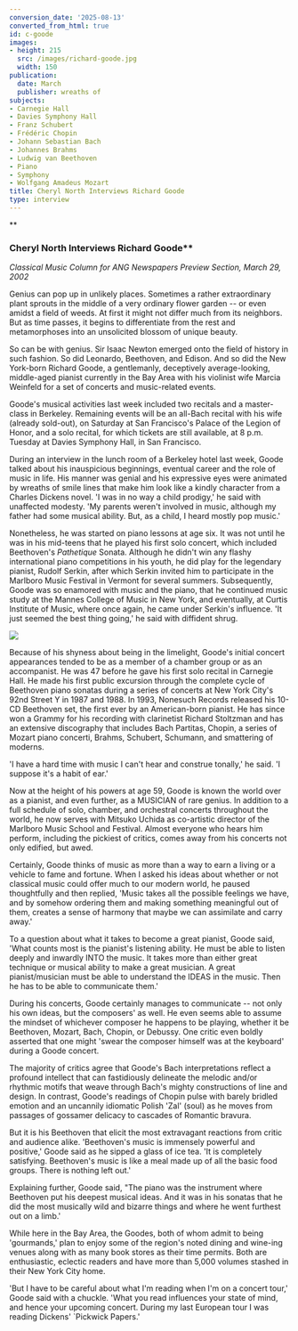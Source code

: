```yaml
---
conversion_date: '2025-08-13'
converted_from_html: true
id: c-goode
images:
- height: 215
  src: /images/richard-goode.jpg
  width: 150
publication:
  date: March
  publisher: wreaths of
subjects:
- Carnegie Hall
- Davies Symphony Hall
- Franz Schubert
- Frédéric Chopin
- Johann Sebastian Bach
- Johannes Brahms
- Ludwig van Beethoven
- Piano
- Symphony
- Wolfgang Amadeus Mozart
title: Cheryl North Interviews Richard Goode
type: interview
---
```


**

### Cheryl North Interviews Richard Goode**

*Classical Music Column for ANG Newspapers Preview Section, March 29, 2002*

Genius can pop up in unlikely places. Sometimes a rather extraordinary plant sprouts in the middle of a very ordinary flower garden -- or even amidst a field of weeds. At first it might not differ much from its neighbors. But as time passes, it begins to differentiate from the rest and metamorphoses into an unsolicited blossom of unique beauty.

So can be with genius. Sir Isaac Newton emerged onto the field of history in such fashion. So did Leonardo, Beethoven, and Edison. And so did the New York-born Richard Goode, a gentlemanly, deceptively average-looking, middle-aged pianist currently in the Bay Area with his violinist wife Marcia Weinfeld for a set of concerts and music-related events.

Goode's musical activities last week included two recitals and a master-class in Berkeley. Remaining events will be an all-Bach recital with his wife (already sold-out), on Saturday at San Francisco's Palace of the Legion of Honor, and a solo recital, for which tickets are still available, at 8 p.m. Tuesday at Davies Symphony Hall, in San Francisco.

During an interview in the lunch room of a Berkeley hotel last week, Goode talked about his inauspicious beginnings, eventual career and the role of music in life. His manner was genial and his expressive eyes were animated by wreaths of smile lines that make him look like a kindly character from a Charles Dickens novel.
'I was in no way a child prodigy,' he said with unaffected modesty. 'My parents weren't involved in music, although my father had some musical ability. But, as a child, I heard mostly pop music.'

Nonetheless, he was started on piano lessons at age six. It was not until he was in his mid-teens that he played his first solo concert, which included Beethoven's *Pathetique* Sonata. Although he didn't win any flashy international piano competitions in his youth, he did play for the legendary pianist, Rudolf Serkin, after which Serkin invited him to participate in the Marlboro Music Festival in Vermont for several summers. Subsequently, Goode was so enamored with music and the piano, that he continued music study at the Mannes College of Music in New York, and eventually, at Curtis Institute of Music, where once again, he came under Serkin's influence.
'It just seemed the best thing going,' he said with diffident shrug.

![](/images/richard-goode.jpg)

Because of his shyness about being in the limelight, Goode's initial concert appearances tended to be as a member of a chamber group or as an accompanist. He was 47 before he gave his first solo recital in Carnegie Hall. He made his first public excursion through the complete cycle of Beethoven piano sonatas during a series of concerts at New York City's 92nd Street Y in 1987 and 1988. In 1993, Nonesuch Records released his 10-CD Beethoven set, the first ever by an American-born pianist. He has since won a Grammy for his recording with clarinetist Richard Stoltzman and has an extensive discography that includes Bach Partitas, Chopin, a series of Mozart piano concerti, Brahms, Schubert, Schumann, and smattering of moderns.

 'I have a hard time with music I can't hear and construe tonally,' he said. 'I suppose it's a habit of ear.'

 Now at the height of his powers at age 59, Goode is known the world over as a pianist, and even further, as a MUSICIAN of rare genius. In addition to a full schedule of solo, chamber, and orchestral concerts throughout the world, he now serves with Mitsuko Uchida as co-artistic director of the Marlboro Music School and Festival. Almost everyone who hears him perform, including the pickiest of critics, comes away from his concerts not only edified, but awed.

 Certainly, Goode thinks of music as more than a way to earn a living or a vehicle to fame and fortune. When I asked his ideas about whether or not classical music could offer much to our modern world, he paused thoughtfully and then replied, 'Music takes all the possible feelings we have, and by somehow ordering them and making something meaningful out of them, creates a sense of harmony that maybe we can assimilate and carry away.'

 To a question about what it takes to become a great pianist, Goode said, 'What counts most is the pianist's listening ability. He must be able to listen deeply and inwardly INTO the music. It takes more than either great technique or musical ability to make a great musician. A great pianist/musician must be able to understand the IDEAS in the music. Then he has to be able to communicate them.'

 During his concerts, Goode certainly manages to communicate -- not only his own ideas, but the composers' as well. He even seems able to assume the mindset of whichever composer he happens to be playing, whether it be Beethoven, Mozart, Bach, Chopin, or Debussy. One critic even boldly asserted that one might 'swear the composer himself was at the keyboard' during a Goode concert.

 The majority of critics agree that Goode's Bach interpretations reflect a profound intellect that can fastidiously delineate the melodic and/or rhythmic motifs that weave through Bach's mighty constructions of line and design. In contrast, Goode's readings of Chopin pulse with barely bridled emotion and an uncannily idiomatic Polish 'Zal' (soul) as he moves from passages of gossamer delicacy to cascades of Romantic bravura.

 But it is his Beethoven that elicit the most extravagant reactions from critic and audience alike.
 'Beethoven's music is immensely powerful and positive,' Goode said as he sipped a glass of ice tea. 'It is completely satisfying. Beethoven's music is like a meal made up of all the basic food groups. There is nothing left out.'

 Explaining further, Goode said, "The piano was the instrument where Beethoven put his deepest musical ideas. And it was in his sonatas that he did the most musically wild and bizarre things and where he went furthest out on a limb.'

 While here in the Bay Area, the Goodes, both of whom admit to being 'gourmands,' plan to enjoy some of the region's noted dining and wine-ing venues along with as many book stores as their time permits. Both are enthusiastic, eclectic readers and have more than 5,000 volumes stashed in their New York City home.

 'But I have to be careful about what I'm reading when I'm on a concert tour,' Goode said with a chuckle. 'What you read influences your state of mind, and hence your upcoming concert. During my last European tour I was reading Dickens' `Pickwick Papers.'


